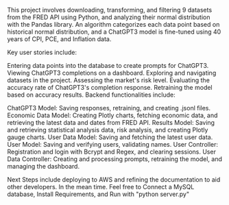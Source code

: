 This project involves downloading, transforming, and filtering 9 datasets from the FRED API using Python, and analyzing their normal distribution with the Pandas library. An algorithm categorizes each data point based on historical normal distribution, and a ChatGPT3 model is fine-tuned using 40 years of CPI, PCE, and Inflation data.

Key user stories include:

Entering data points into the database to create prompts for ChatGPT3.
Viewing ChatGPT3 completions on a dashboard.
Exploring and navigating datasets in the project.
Assessing the market's risk level.
Evaluating the accuracy rate of ChatGPT3's completion response.
Retraining the model based on accuracy results.
Backend functionalities include:

ChatGPT3 Model: Saving responses, retraining, and creating .jsonl files.
Economic Data Model: Creating Plotly charts, fetching economic data, and retrieving the latest data and dates from FRED API.
Results Model: Saving and retrieving statistical analysis data, risk analysis, and creating Plotly gauge charts.
User Data Model: Saving and fetching the latest user data.
User Model: Saving and verifying users, validating names.
User Controller: Registration and login with Bcrypt and Regex, and clearing sessions.
User Data Controller: Creating and processing prompts, retraining the model, and managing the dashboard.

Next Steps include deploying to AWS and refining the documentation to aid other developers.  In the mean time.  Feel free to Connect a MySQL database, Install Requirements, and Run with "python server.py"
